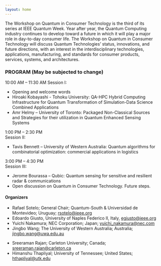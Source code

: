 ```yaml
---
layout: home
---
```

The Workshop on Quantum in Consumer Technology is the third of its series at IEEE Quantum Week. Year after year, the Quantum Computing industry continues to develop toward a future in which it will play a major role in day-to-day consumer life. The Workshop on Quantum in Consumer Technology will discuss Quantum Technologies’ status, innovations, and future directions, with an interest in the interdisciplinary technologies, applications, manufacturing, and standards for consumer products, services, systems, and architectures.


<!-- The workshop is made of three sessions:
- Session 1 - Post-QuantumCryptography
- Session 2 - Consumers and end-users of quantum computing/sensing/communication
- Session 3 - Invited Talk session -->
<!-- Paper session on "Quantum sensors and quantum computing applications in IoT and Smart Cities" -->
    
### PROGRAM (May be subjected to change)
10:00 AM – 11:30 AM 
Session I: 
- ⁠Opening and welcome words
- ⁠Hiroaki Kobayashi - Tohoku University: QA-HPC Hybrid Computing Infrastructure for Quantum Transformation of Simulation-Data Science Combined Applications
- ⁠Amr Helmy – University of Toronto: Packaged Non-Classical Sources and Strategies for their utilization in Quantum Enhanced Sensing Systems

1:00 PM – 2:30 PM  
Session II: 
- ⁠Tavis Bennett – University of Western Australia: Quantum algorithms for combinatorial optimization: commercial applications in logistics

3:00 PM – 4:30 PM  
Session III: 
- ⁠Jerome Bourassa – Qubic: Quantum sensing for sensitive and resilient radar & communications
- ⁠Open discussion on Quantum in Consumer Technology. Future steps.    



#### Organizers
- Rafael Sotelo; General Chair; Quantum-South & Universidad de Montevideo; Uruguay; [rsotelo@ieee.org](mailto:rsotelo@ieee.org)
- Edoardo Giusto, University of Naples Federico II, Italy, [egiusto@ieee.org](mailto:egiusto@ieee.org)
- Yuichi Nakamura; NEC Corporation; Japan; [yuichi_nakamura@nec.com](mailto:yuichi_nakamura@nec.com)
- Jingbo Wang; The University of Western Australia; Australia; [jingbo.wang@uwa.edu.au](mailto:jingbo.wang@uwa.edu.au)
<!-- - Salvador Venegas Andraca; The Unconventional Lab & Instituto Tecnológico de Monterrery; Mexico; [salvador.venegas-andraca@keble.oxon.org](mailto:salvador.venegas-andraca@keble.oxon.org) -->
- Sreeraman Rajan; Carleton University; Canada; [sreeraman.rajan@carleton.ca](mailto:sreeraman.rajan@carleton.ca)
- Himanshu Thapliyal; University of Tennessee; United States; [hthapliyal@utk.edu](mailto:hthapliyal@utk.edu)